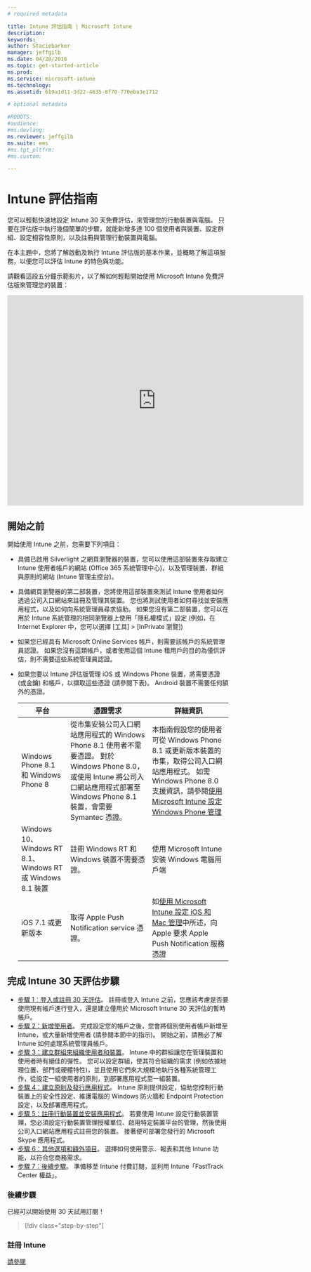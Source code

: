 ```yaml
---
# required metadata

title: Intune 評估指南 | Microsoft Intune
description:
keywords:
author: Staciebarker
manager: jeffgilb
ms.date: 04/28/2016
ms.topic: get-started-article
ms.prod:
ms.service: microsoft-intune
ms.technology:
ms.assetid: 619a1d11-3d22-4635-8f70-770eba3e1712

# optional metadata

#ROBOTS:
#audience:
#ms.devlang:
ms.reviewer: jeffgilb
ms.suite: ems
#ms.tgt_pltfrm:
#ms.custom:

---
```


# Intune 評估指南
您可以輕鬆快速地設定 Intune 30 天免費評估，來管理您的行動裝置與電腦。 只要在評估版中執行幾個簡單的步驟，就能新增多達 100 個使用者與裝置、設定群組、設定相容性原則，以及註冊與管理行動裝置與電腦。

在本主題中，您將了解啟動及執行 Intune 評估版的基本作業，並概略了解這項服務，以便您可以評估 Intune 的特色與功能。

請觀看這段五分鐘示範影片，以了解如何輕鬆開始使用 Microsoft Intune 免費評估版來管理您的裝置：

<iframe width="675" height="480" src="https://www.youtube.com/embed/ltcZvm4VOFU" frameborder="0" allowfullscreen></iframe>

## 開始之前
開始使用 Intune 之前，您需要下列項目：

-   具備已啟用 Silverlight 之網頁瀏覽器的裝置，您可以使用這部裝置來存取建立 Intune 使用者帳戶的網站 (Office 365 系統管理中心)，以及管理裝置、群組與原則的網站 (Intune 管理主控台)。

-   具備網頁瀏覽器的第二部裝置，您將使用這部裝置來測試 Intune 使用者如何透過公司入口網站來註冊及管理其裝置。 您也將測試使用者如何尋找並安裝應用程式，以及如何向系統管理員尋求協助。 如果您沒有第二部裝置，您可以在用於 Intune 系統管理的相同瀏覽器上使用「隱私權模式」設定 (例如，在 Internet Explorer 中，您可以選擇 [工具] &gt; [InPrivate 瀏覽])

-   如果您已經具有 Microsoft Online Services 帳戶，則需要該帳戶的系統管理員認證。 如果您沒有這類帳戶，或者使用這個 Intune 租用戶的目的為僅供評估，則不需要這些系統管理員認證。

-   如果您要以 Intune 評估版管理 iOS 或 Windows Phone 裝置，將需要憑證 (或金鑰) 和帳戶，以擷取這些憑證 (請參閱下表)。 Android 裝置不需要任何額外的憑證。

    |平台|憑證需求|詳細資訊|
    |------------|----------------------------|--------------------|
    |Windows Phone 8.1 和 Windows Phone 8 |從市集安裝公司入口網站應用程式的 Windows Phone 8.1 使用者不需要憑證。 對於 Windows Phone 8.0，或使用 Intune 將公司入口網站應用程式部署至 Windows Phone 8.1 裝置，會需要 Symantec 憑證。|本指南假設您的使用者可從 Windows Phone 8.1 或更新版本裝置的市集，取得公司入口網站應用程式。 如需 Windows Phone 8.0 支援資訊，請參閱[使用 Microsoft Intune 設定 Windows Phone 管理](/Intune/DeployUse/set-up-windows-phone-management-with-microsoft-intune)|
    |Windows 10、Windows RT 8.1、Windows RT 或 Windows 8.1 裝置|註冊 Windows RT 和 Windows 裝置不需要憑證。|使用 Microsoft Intune 安裝 Windows 電腦用戶端|
    |iOS 7.1 或更新版本|取得 Apple Push Notification service 憑證。|如[使用 Microsoft Intune 設定 iOS 和 Mac 管理](/Intune/DeployUse/set-up-ios-and-mac-management-with-microsoft-intune)中所述，向 Apple 要求 Apple Push Notification 服務憑證|

## 完成 Intune 30 天評估步驟
- [步驟 1︰登入或註冊 30 天評估](get-started-with-a-30-day-trial-of-microsoft-intune-step-1.md)。 註冊或登入 Intune 之前，您應該考慮是否要使用現有帳戶進行登入，還是建立僅用於 Microsoft Intune 30 天評估的暫時帳戶。
- [步驟 2：新增使用者](get-started-with-a-30-day-trial-of-microsoft-intune-step-2.md)。 完成設定您的帳戶之後，您會將個別使用者帳戶新增至 Intune，或大量新增使用者 (請參閱本節中的指示)。 開始之前，請務必了解 Intune 如何處理系統管理員帳戶。
- [步驟 3：建立群組來組織使用者和裝置](get-started-with-a-30-day-trial-of-microsoft-intune-step-3.md)。 Intune 中的群組讓您在管理裝置和使用者時有絕佳的彈性。 您可以設定群組，使其符合組織的需求 (例如依據地理位置、部門或硬體特性)，並且使用它們來大規模地執行各種系統管理工作，從設定一組使用者的原則，到部署應用程式至一組裝置。
- [步驟 4：建立原則及發行應用程式](get-started-with-a-30-day-trial-of-microsoft-intune-step-4.md)。 Intune 原則提供設定，協助您控制行動裝置上的安全性設定、維護電腦的 Windows 防火牆和 Endpoint Protection 設定，以及部署應用程式。
- [步驟 5：註冊行動裝置並安裝應用程式](get-started-with-a-30-day-trial-of-microsoft-intune-step-5.md)。 若要使用 Intune 設定行動裝置管理，您必須設定行動裝置管理授權單位、啟用特定裝置平台的管理，然後使用公司入口網站應用程式註冊您的裝置。 接著便可部署您發行的 Microsoft Skype 應用程式。
- [步驟 6：其他選項和額外項目](get-started-with-a-30-day-trial-of-microsoft-intune-step-6.md)。 選擇如何使用警示、報表和其他 Intune 功能，以符合您商務需求。
- [步驟 7：後續步驟](get-started-with-a-30-day-trial-of-microsoft-intune-step-7.md)。 準備移至 Intune 付費訂閱，並利用 Intune「FastTrack Center 權益」。


### 後續步驟
已經可以開始使用 30 天試用訂閱！

>[!div class="step-by-step"]

### 註冊 Intune
[請參閱](/intune/get-started/start-with-a-paid-subscription-to-microsoft-intune)


<!--HONumber=May16_HO2-->


